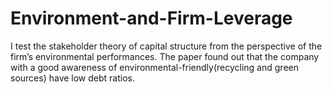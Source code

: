 # Environment-and-Firm-Leverage
I test the stakeholder theory of capital structure from the perspective of the firm’s environmental performances. The paper found out that the company with a good awareness of environmental-friendly(recycling and green sources) have low debt ratios.
